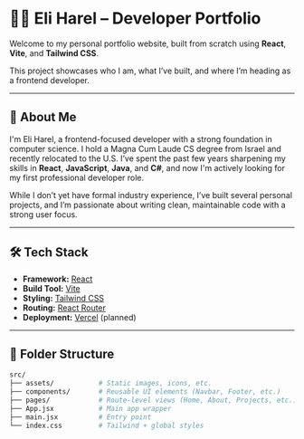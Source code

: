 # 🧑‍💻 Eli Harel – Developer Portfolio

Welcome to my personal portfolio website, built from scratch using **React**, **Vite**, and **Tailwind CSS**.

This project showcases who I am, what I’ve built, and where I’m heading as a frontend developer.

---

## 🚀 About Me

I'm Eli Harel, a frontend-focused developer with a strong foundation in computer science. I hold a Magna Cum Laude CS degree from Israel and recently relocated to the U.S. I’ve spent the past few years sharpening my skills in **React**, **JavaScript**, **Java**, and **C#**, and now I'm actively looking for my first professional developer role.

While I don’t yet have formal industry experience, I’ve built several personal projects, and I’m passionate about writing clean, maintainable code with a strong user focus.

---

## 🛠️ Tech Stack

- **Framework:** [React](https://reactjs.org/)
- **Build Tool:** [Vite](https://vitejs.dev/)
- **Styling:** [Tailwind CSS](https://tailwindcss.com/)
- **Routing:** [React Router](https://reactrouter.com/)
- **Deployment:** [Vercel](https://vercel.com/) (planned)

---

## 📁 Folder Structure

```bash
src/
├── assets/           # Static images, icons, etc.
├── components/       # Reusable UI elements (Navbar, Footer, etc.)
├── pages/            # Route-level views (Home, About, Projects, etc.)
├── App.jsx           # Main app wrapper
├── main.jsx          # Entry point
└── index.css         # Tailwind + global styles
```
